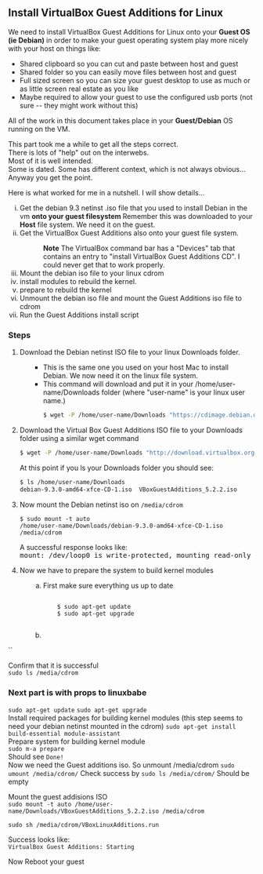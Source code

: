 ## Install VirtualBox Guest Additions for Linux  

We need to install VirtualBox Guest Additions for Linux onto your **Guest OS (ie Debian)** in order to make your guest operating system play more nicely with your host on things like:  
<ul>
  <li>Shared clipboard so you can cut and paste between host and guest
  <li>Shared folder so you can easily move files between host and guest
  <li>Full sized screen so you can size your guest desktop to use as much or as little screen real estate as you like
  <li>Maybe required to allow your guest to use the configured usb ports (not sure -- they might work without this)
</ul>

All of the work in this document takes place in your **Guest/Debian** OS running on the VM.  

This part took me a while to get all the steps correct.  
There is lots of "help" out on the interwebs.  
Most of it is well intended.  
Some is dated.  Some has different context, which is not always obvious...  
Anyway you get the point.

Here is what worked for me in a nutshell.  I will show details...
<ol type="i">
  <li>Get the debian 9.3 netinst .iso file that you used to install Debian in the vm <strong>onto your guest filesystem </strong>  
  Remember this was downloaded to your <strong>Host</strong> file system.  We need it on the guest.
  <li>Get the VirtualBox Guest Additions also onto your guest file system.
  <ul><ul><strong>Note</strong> The VirtualBox command bar has a "Devices" tab that contains an entry to "install VirtualBox Guest Additions CD".  I could never get that to work properly.
  </ul></ul>
  <li>Mount the debian iso file to your linux cdrom
  <li>install modules to rebuild the kernel.
  <li>prepare to rebuild the kernel
  <li>Unmount the debian iso file and mount the Guest Additions iso file to cdrom
  <li>Run the Guest Additions install script
</ol>

### Steps

<ol>
  <li>Download the Debian netinst ISO file to your linux Downloads folder.
    <ul><ul>
      <li>This is the same one you used on your host Mac to install Debian.  We now need it on the linux file system. 
      <li>This command will download and put it in your /home/user-name/Downloads folder (where "user-name" is your linux user name.)  

```bash
$ wget -P /home/user-name/Downloads "https://cdimage.debian.org/debian-cd/current/amd64/iso-cd/debian-9.3.0-amd64-xfce-CD-1.iso"
```
   </ul></ul>
    
  <li>Download the Virtual Box Guest Additions ISO file to your Downloads folder using a similar wget command  
  
```bash
$ wget -P /home/user-name/Downloads "http://download.virtualbox.org/virtualbox/5.2.2/VBoxGuestAdditions_5.2.2.iso"
```
At this point if you ls your Downloads folder you should see:

```bash
$ ls /home/user-name/Downloads
debian-9.3.0-amd64-xfce-CD-1.iso  VBoxGuestAdditions_5.2.2.iso
```
  <li>Now mount the Debian netinst iso on <code>/media/cdrom</code>  

<code>$ sudo mount -t auto /home/user-name/Downloads/debian-9.3.0-amd64-xfce-CD-1.iso /media/cdrom</code>  

A successful response looks like:  
<samp>mount: /dev/loop0 is write-protected, mounting read-only
</samp>

  <li>Now we have to prepare the system to build kernel modules
  <ol type="a"><ol type="a">
    <li> First make sure everything us up to date
    <pre><code>
    $ sudo apt-get update  
    $ sudo apt-get upgrade  
    </code></pre>
    <li>


</ol></ol>



</ol>






``

Confirm that it is successful  
`sudo ls /media/cdrom`  
<fill in with copy paste>

### Next part is with props to linuxbabe 

`sudo apt-get update`
`sudo apt-get upgrade`  
Install required packages for building kernel modules (this step seems to need your debian netinst mounted in the cdrom)
`sudo apt-get install build-essential module-assistant`  
Prepare system for building kernel module  
`sudo m-a prepare`  
Should see `Done!`  
Now we need the Guest additions iso.  So unmount /media/cdrom
`sudo umount /media/cdrom/`
Check success by `sudo ls /media/cdrom/`  Should be empty  

Mount the guest addisions ISO   
`sudo mount -t auto /home/user-name/Downloads/VBoxGuestAdditions_5.2.2.iso /media/cdrom`  

`sudo sh /media/cdrom/VBoxLinuxAdditions.run`  

Success looks like:  
`VirtualBox Guest Additions: Starting`

Now Reboot your guest


